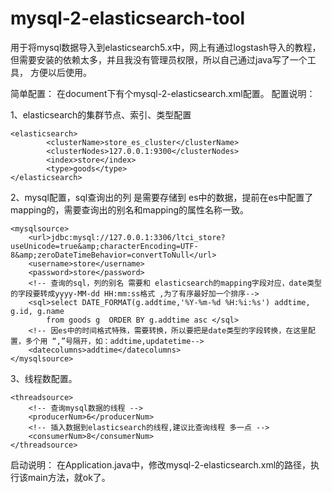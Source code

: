 # mysql-2-elasticsearch-tool

用于将mysql数据导入到elasticsearch5.x中，网上有通过logstash导入的教程，但需要安装的依赖太多，并且我没有管理员权限，所以自己通过java写了一个工具，
方便以后使用。

简单配置：
在document下有个mysql-2-elasticsearch.xml配置。
配置说明：

1、elasticsearch的集群节点、索引、类型配置

	<elasticsearch>
			<clusterName>store_es_cluster</clusterName>
			<clusterNodes>127.0.0.1:9300</clusterNodes>
			<index>store</index>
			<type>goods</type>
	</elasticsearch>
  
 2、mysql配置，sql查询出的列 是需要存储到 es中的数据，提前在es中配置了mapping的，需要查询出的别名和mapping的属性名称一致。
 <!-- mysql连接配置 -->
	<mysqlsource>
		<url>jdbc:mysql://127.0.0.1:3306/ltci_store?useUnicode=true&amp;characterEncoding=UTF-8&amp;zeroDateTimeBehavior=convertToNull</url>
		<username>store</username>
		<password>store</password>
		<!-- 查询的sql，列的别名 需要和 elasticsearch的mapping字段对应，date类型的字段要转成yyyy-MM-dd HH:mm:ss格式 ,为了有序最好加一个排序-->
		<sql>select DATE_FORMAT(g.addtime,'%Y-%m-%d %H:%i:%s') addtime, g.id, g.name
			from goods g  ORDER BY g.addtime asc </sql>
		<!-- 因es中的时间格式特殊，需要转换，所以要把是date类型的字段转换，在这里配置，多个用 “,”号隔开，如：addtime,updatetime-->
		<datecolumns>addtime</datecolumns>
	</mysqlsource>
  
  3、线程数配置。
  <!-- 查询、插入线程个数 ,默认都是1-->
	<threadsource>
		<!-- 查询mysql数据的线程 -->
		<producerNum>6</producerNum>
		<!-- 插入数据到elasticsearch的线程,建议比查询线程 多一点 -->
		<consumerNum>8</consumerNum>
	</threadsource>
  
  启动说明：
  在Application.java中，修改mysql-2-elasticsearch.xml的路径，执行该main方法，就ok了。
